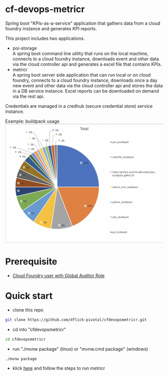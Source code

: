 # cf-devops-metricr
Spring boot "KPIs-as-a-service" application that gathers data from a cloud foundry instance and generates KPI reports.

This project includes two applications.

* poi-storage  
A spring boot command line utility that runs on the local machine, connects to a cloud foundry instance, downloads event and other data via the cloud controller api and generates a excel file that contains KPIs.
* metricr  
A spring boot server side application that can run local or on cloud foundry, connects to a cloud foundry instance, downloads once a day new event and other data via the cloud controller api and stores the data in a DB service instance. Excel reports can be downloaded on demand via the rest api.  

Credentials are managed in a credhub (secure credential store) service instance.

Example: buildpack usage
![buildpack-usage](doc/buildpack-usage.png)

# Prerequisite
* [Cloud Foundry user with Global Auditor Role](https://docs.pivotal.io/pivotalcf/2-3/concepts/roles.html#roles)

# Quick start
- clone this repo
````bash
git clone https://github.com/dflick-pivotal/cfdevopsmetricr.git
````
- cd into "cfdevopsmetricr"
````bash
cd cfdevopsmetricr
````
- run "./mvnw package" (linux) or "mvnw.cmd package" (windows)
````bash
./mvnw package
````
- klick [here](metricr) and follow the steps to run metricr
